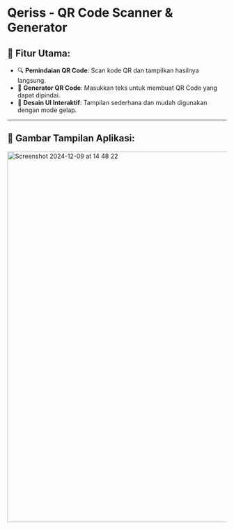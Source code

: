 # Qeriss - QR Code Scanner & Generator

## 🚀 Fitur Utama:
- 🔍 **Pemindaian QR Code**: Scan kode QR dan tampilkan hasilnya langsung.
- 🔧 **Generator QR Code**: Masukkan teks untuk membuat QR Code yang dapat dipindai.
- 🌈 **Desain UI Interaktif**: Tampilan sederhana dan mudah digunakan dengan mode gelap.




---

## 📸 Gambar Tampilan Aplikasi:
<img width="852" alt="Screenshot 2024-12-09 at 14 48 22" src="https://github.com/user-attachments/assets/fbeb25bb-1d45-40b9-8097-ad6c6367d79f">
